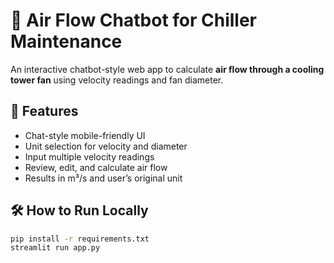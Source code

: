 # 💨 Air Flow Chatbot for Chiller Maintenance

An interactive chatbot-style web app to calculate **air flow through a cooling tower fan** using velocity readings and fan diameter.

## 🚀 Features
- Chat-style mobile-friendly UI
- Unit selection for velocity and diameter
- Input multiple velocity readings
- Review, edit, and calculate air flow
- Results in m³/s and user’s original unit

## 🛠️ How to Run Locally
```bash
pip install -r requirements.txt
streamlit run app.py
